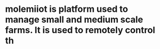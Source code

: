 # molemiiot is platform used to manage small and medium scale farms. It is used to remotely control th

